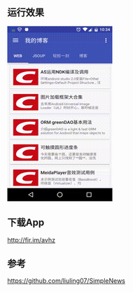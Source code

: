 运行效果
-----
![](screenshot/cool_blog.gif)

下载App
-----
http://fir.im/avhz

参考
-----
https://github.com/liuling07/SimpleNews
